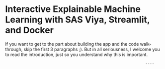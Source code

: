 # Interactive Explainable Machine Learning with SAS Viya, Streamlit, and Docker

If you want to get to the part about building the app and the code walk-through, skip the first 3 paragraphs ;). But in all seriousness, I welcome you to read the introduction, just so you understand why this is important.

                                                                   ----
